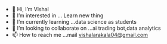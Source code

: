 - 👋 Hi, I’m Vishal
- 👀 I’m interested in ... Learn new thing 
- 🌱 I’m currently learning ...data science as students
- 💞️ I’m looking to collaborate on ...ai trading bot,data analytics 
- 📫 How to reach me ...mail vishalarakala04@gmail.com

<!---
Vishal43770/Vishal43770 is a ✨ special ✨ repository because its `README.md` (this file) appears on your GitHub profile.
You can click the Preview link to take a look at your changes.
--->
